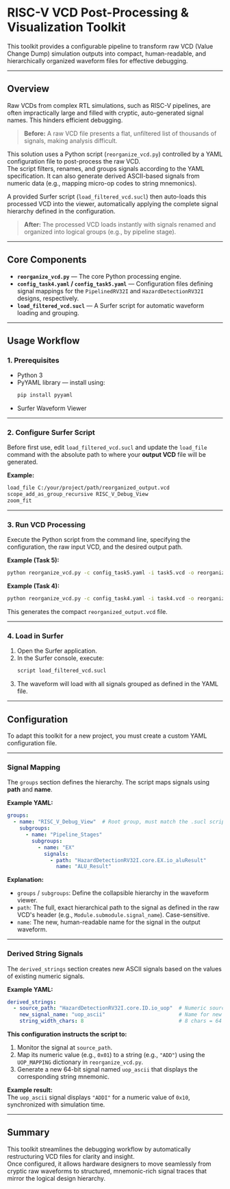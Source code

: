 # RISC-V VCD Post-Processing & Visualization Toolkit

This toolkit provides a configurable pipeline to transform raw VCD (Value Change Dump) simulation outputs into compact, human-readable, and hierarchically organized waveform files for effective debugging.

---

## Overview

Raw VCDs from complex RTL simulations, such as RISC-V pipelines, are often impractically large and filled with cryptic, auto-generated signal names. This hinders efficient debugging.

> **Before:** A raw VCD file presents a flat, unfiltered list of thousands of signals, making analysis difficult.

This solution uses a Python script (`reorganize_vcd.py`) controlled by a YAML configuration file to post-process the raw VCD.  
The script filters, renames, and groups signals according to the YAML specification. It can also generate derived ASCII-based signals from numeric data (e.g., mapping micro-op codes to string mnemonics).

A provided Surfer script (`load_filtered_vcd.sucl`) then auto-loads this processed VCD into the viewer, automatically applying the complete signal hierarchy defined in the configuration.

> **After:** The processed VCD loads instantly with signals renamed and organized into logical groups (e.g., by pipeline stage).

---

## Core Components

- **`reorganize_vcd.py`** — The core Python processing engine.  
- **`config_task4.yaml` / `config_task5.yaml`** — Configuration files defining signal mappings for the `PipelinedRV32I` and `HazardDetectionRV32I` designs, respectively.  
- **`load_filtered_vcd.sucl`** — A Surfer script for automatic waveform loading and grouping.

---

## Usage Workflow

### 1. Prerequisites

- Python 3  
- PyYAML library — install using:
  ```bash
  pip install pyyaml
  ```
- Surfer Waveform Viewer

---

### 2. Configure Surfer Script

Before first use, edit `load_filtered_vcd.sucl` and update the `load_file` command with the absolute path to where your **output VCD** file will be generated.

**Example:**
```bash
load_file C:/your/project/path/reorganized_output.vcd
scope_add_as_group_recursive RISC_V_Debug_View
zoom_fit
```

---

### 3. Run VCD Processing

Execute the Python script from the command line, specifying the configuration, the raw input VCD, and the desired output path.

**Example (Task 5):**
```bash
python reorganize_vcd.py -c config_task5.yaml -i task5.vcd -o reorganized_output.vcd
```

**Example (Task 4):**
```bash
python reorganize_vcd.py -c config_task4.yaml -i task4.vcd -o reorganized_output.vcd
```

This generates the compact `reorganized_output.vcd` file.

---

### 4. Load in Surfer

1. Open the Surfer application.  
2. In the Surfer console, execute:
   ```bash
   script load_filtered_vcd.sucl
   ```
3. The waveform will load with all signals grouped as defined in the YAML file.

---

## Configuration

To adapt this toolkit for a new project, you must create a custom YAML configuration file.

---

### Signal Mapping

The `groups` section defines the hierarchy. The script maps signals using **path** and **name**.

**Example YAML:**
```yaml
groups:
  - name: "RISC_V_Debug_View"  # Root group, must match the .sucl script
    subgroups:
      - name: "Pipeline_Stages"
        subgroups:
          - name: "EX"
            signals:
              - path: "HazardDetectionRV32I.core.EX.io_aluResult"
                name: "ALU_Result"
```

**Explanation:**
- `groups` / `subgroups`: Define the collapsible hierarchy in the waveform viewer.  
- `path`: The full, exact hierarchical path to the signal as defined in the raw VCD's header (e.g., `Module.submodule.signal_name`). Case-sensitive.  
- `name`: The new, human-readable name for the signal in the output waveform.

---

### Derived String Signals

The `derived_strings` section creates new ASCII signals based on the values of existing numeric signals.

**Example YAML:**
```yaml
derived_strings:
  - source_path: "HazardDetectionRV32I.core.ID.io_uop"  # Numeric source signal
    new_signal_name: "uop_ascii"                        # Name for new string signal
    string_width_chars: 8                               # 8 chars = 64 bits
```

**This configuration instructs the script to:**
1. Monitor the signal at `source_path`.  
2. Map its numeric value (e.g., `0x01`) to a string (e.g., `"ADD"`) using the `UOP_MAPPING` dictionary in `reorganize_vcd.py`.  
3. Generate a new 64-bit signal named `uop_ascii` that displays the corresponding string mnemonic.

**Example result:**  
The `uop_ascii` signal displays `"ADDI"` for a numeric value of `0x10`, synchronized with simulation time.

---

## Summary

This toolkit streamlines the debugging workflow by automatically restructuring VCD files for clarity and insight.  
Once configured, it allows hardware designers to move seamlessly from cryptic raw waveforms to structured, mnemonic-rich signal traces that mirror the logical design hierarchy.

